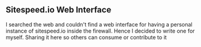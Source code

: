 ## Sitespeed.io Web Interface


I searched the web and couldn't find a web interface for having a personal instance of sitespeed.io inside the firewall. Hence I decided to write one for myself. Sharing it here so others can consume or contribute to it
